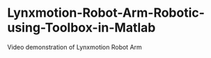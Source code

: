 # Lynxmotion-Robot-Arm-Robotic-using-Toolbox-in-Matlab
Video demonstration of Lynxmotion Robot Arm 
